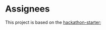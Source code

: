 Assignees
=========

This project is based on the [hackathon-starter](https://github.com/sahat/hackathon-starter);
